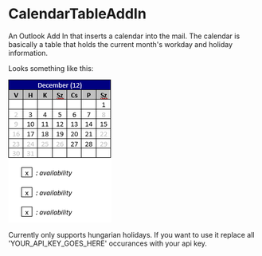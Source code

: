 # CalendarTableAddIn

An Outlook Add In that inserts a calendar into the mail. The calendar is basically a table that holds the current month's workday and holiday information.


Looks something like this:

![Here should be an image of the table](docs/table.png)

Currently only supports hungarian holidays. If you want to use it replace all 'YOUR_API_KEY_GOES_HERE' occurances with your api key.
